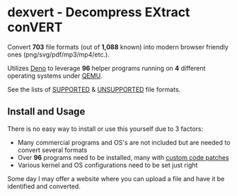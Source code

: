 # dexvert - Decompress EXtract conVERT
Convert **703** file formats (out of **1,088** known) into modern browser friendly ones (png/svg/pdf/mp3/mp4/etc.).

Utilizes [Deno](https://deno.land/) to leverage **96** helper programs running on **4** different operating systems under [QEMU](https://www.qemu.org/).

See the lists of [SUPPORTED](SUPPORTED.md) & [UNSUPPORTED](UNSUPPORTED.md) file formats.

## Install and Usage
There is no easy way to install or use this yourself due to 3 factors:
* Many commercial programs and OS's are not included but are needed to convert several formats
* Over **96** programs need to be installed, many with [custom code patches](https://github.com/Sembiance/dexvert-gentoo-overlay)
* Various kernel and OS configurations need to be set just right

Some day I may offer a website where you can upload a file and have it be identified and converted.
